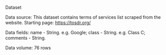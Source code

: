 Dataset

Data source: 
This dataset contains terms of services list scraped from the website.
Starting page: https://tosdr.org/

Data fields:
name - String. e.g. Google;
class - String. e.g. Class C;
comments - String.

Data volume:
76 rows
